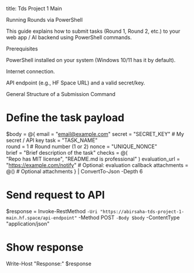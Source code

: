 title: Tds Project 1 Main

Running Rounds via PowerShell

This guide explains how to submit tasks (Round 1, Round 2, etc.) to your web app / AI backend using PowerShell commands.

Prerequisites

PowerShell installed on your system (Windows 10/11 has it by default).

Internet connection.

API endpoint (e.g., HF Space URL) and a valid secret/key.

General Structure of a Submission Command

# Define the task payload
$body = @{
    email = "email@example.com"
    secret = "SECRET_KEY"              # My secret / API key
    task = "TASK_NAME"                      
    round = 1                                # Round number (1 or 2)
    nonce = "UNIQUE_NONCE"                   
    brief = "Brief description of the task"
    checks = @(                              
        "Repo has MIT license",
        "README.md is professional"
    )
    evaluation_url = "https://example.com/notify" # Optional: evaluation callback
    attachments = @()                         # Optional attachments
} | ConvertTo-Json -Depth 6

# Send request to API
$response = Invoke-RestMethod `
    -Uri "https://abirsaha-tds-project-1-main.hf.space/api-endpoint" `
    -Method POST `
    -Body $body `
    -ContentType "application/json"

# Show response
Write-Host "Response:"
$response
